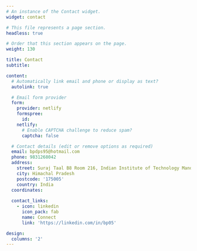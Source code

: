 ```yaml
---
# An instance of the Contact widget.
widget: contact

# This file represents a page section.
headless: true

# Order that this section appears on the page.
weight: 130

title: Contact
subtitle:

content:
  # Automatically link email and phone or display as text?
  autolink: true

  # Email form provider
  form:
    provider: netlify
    formspree:
      id:
    netlify:
      # Enable CAPTCHA challenge to reduce spam?
      captcha: false

  # Contact details (edit or remove options as required)
  email: bpdps95@hotmail.com
  phone: 9831268042
  address:
    street: Suraj Taal B8 Room 216, Indian Institute of Technology Mandi
    city: Himachal Pradesh
    postcode: '175005'
    country: India
  coordinates:
    
  contact_links:
    - icon: linkedin
      icon_pack: fab
      name: Connect
      link: 'https://linkedin.com/in/bp05'

design:
  columns: '2'
---
```

